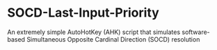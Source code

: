# SOCD-Last-Input-Priority
An extremely simple AutoHotKey (AHK) script that simulates software-based Simultaneous Opposite Cardinal Direction (SOCD) resolution
